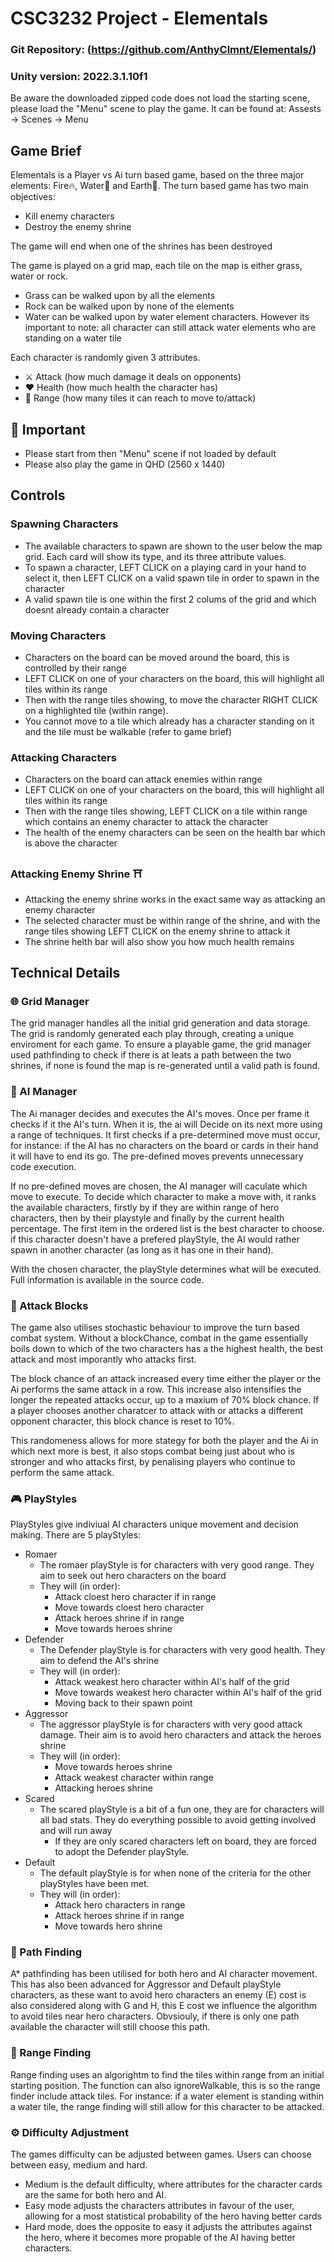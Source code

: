 # CSC3232 Project - Elementals

### Git Repository: (https://github.com/AnthyClmnt/Elementals/)
### Unity version: 2022.3.1.10f1

Be aware the downloaded zipped code does not load the starting scene, please load the "Menu" scene to play the game.
It can be found at: Assests -> Scenes -> Menu

## Game Brief 
Elementals is a Player vs Ai turn based game, based on the three major elements: Fire🔥, Water🌊 and Earth🌿. The turn based game has two main objectives:

- Kill enemy characters
- Destroy the enemy shrine

The game will end when one of the shrines has been destroyed

The game is played on a grid map, each tile on the map is either grass, water or rock. 

- Grass can be walked upon by all the elements
- Rock can be walked upon by none of the elements
- Water can be walked upon by water element characters. However its important to note: all character can still attack water elements who are standing on a water tile 

Each character is randomly given 3 attributes.

- ⚔ Attack (how much damage it deals on opponents)
- ❤ Health (how much health the character has)
- 🎯 Range (how many tiles it can reach to move to/attack)

## 🚨 Important

- Please start from then "Menu" scene if not loaded by default
- Please also play the game in QHD (2560 x 1440)

## Controls

### Spawning Characters
- The available characters to spawn are shown to the user below the map grid. Each card will show its type, and its three attribute values.
- To spawn a character, LEFT CLICK on a playing card in your hand to select it, then LEFT CLICK on a valid spawn tile in order to spawn in the character
- A valid spawn tile is one within the first 2 colums of the grid and which doesnt already contain a character

### Moving Characters
- Characters on the board can be moved around the board, this is controlled by their range
- LEFT CLICK on one of your characters on the board, this will highlight all tiles within its range
- Then with the range tiles showing, to move the character RIGHT CLICK on a highlighted tile (within range).
- You cannot move to a tile which already has a character standing on it and the tile must be walkable (refer to game brief)

### Attacking Characters 
- Characters on the board can attack enemies within range
- LEFT CLICK on one of your characters on the board, this will highlight all tiles within its range
- Then with the range tiles showing, LEFT CLICK on a tile within range which contains an enemy character to attack the character
- The health of the enemy characters can be seen on the health bar which is above the character

### Attacking Enemy Shrine ⛩
- Attacking the enemy shrine works in the exact same way as attacking an enemy character
- The selected character must be within range of the shrine, and with the range tiles showing LEFT CLICK on the enemy shrine to attack it
- The shrine helth bar will also show you how much health remains



## Technical Details

### 🌐 Grid Manager
The grid manager handles all the initial grid generation and data storage. The grid is randomly generated each play through, creating a unique enviroment for each game. To ensure a playable game, the grid manager used pathfinding to check if there is at leats a path between the two shrines, if none is found the map is re-generated until a valid path is found.

### 🤖 AI Manager
The Ai manager decides and executes the AI's moves. Once per frame it checks if it the AI's turn. When it is, the ai will Decide on its next more using a range of techniques. It first checks if a pre-determined move must occur, for instance: if the AI has no characters on the board or cards in their hand it will have to end its go. The pre-defined moves prevents unnecessary code execution. 

If no pre-defined moves are chosen, the AI manager will caculate which move to execute. To decide which character to make a move with, it ranks the available characters, firstly by if they are within range of hero characters, then by their playstyle and finally by the current health percentage. The first item in the ordered list is the best character to choose. if this character doesn't have a prefered playStyle, the AI would rather spawn in another character (as long as it has one in their hand).

With the chosen character, the playStyle determines what will be executed. Full information is available in the source code.

### 🚫 Attack Blocks
The game also utilises stochastic behaviour to improve the turn based combat system. Without a blockChance, combat in the game essentially boils down to which of the two characters has a the highest health, the best attack and most imporantly who attacks first. 

The block chance of an attack increased every time either the player or the Ai performs the same attack in a row. This increase also intensifies the longer the repeated attacks occur, up to a maxium of 70% block chance. If a player chooses another charatcer to attack with or attacks a different opponent character, this block chance is reset to 10%.

This randomeness allows for more stategy for both the player and the Ai in which next more is best, it also stops combat being just about who is stronger and who attacks first, by penalising players who continue to perform the same attack. 

### 🎮 PlayStyles
PlayStyles give indiviual AI characters unique movement and decision making. There are 5 playStyles:

- Romaer
    - The romaer playStyle is for characters with very good range. They aim to seek out hero characters on the board 
    - They will (in order):
        - Attack cloest hero character if in range
        - Move towards cloest hero character
        - Attack heroes shrine if in range
        - Move towards heroes shrine
- Defender
    - The Defender playStyle is for characters with very good health. They aim to defend the AI's shrine 
    - They will (in order):
        - Attack weakest hero character within AI's half of the grid
        - Move towards weakest hero character within AI's half of the grid
        - Moving back to their spawn point
- Aggressor
    - The aggressor playStyle is for characters with very good attack damage. Their aim is to avoid hero characters and attack the heroes shrine
    - They will (in order):
        - Move towards heroes shrine
        - Attack weakest character within range
        - Attacking heroes shrine
- Scared
    - The scared playStyle is a bit of a fun one, they are for characters will all bad stats. They do everything possible to avoid getting involved and will run away
        - If they are only scared characters left on board, they are forced to adopt the Defender playStyle. 
- Default
    - The default playStyle is for when none of the criteria for the other playStyles have been met. 
    - They will (in order):
        - Attack hero characters in range
        - Attack heroes shrine if in range
        - Move towards hero shrine 

### 📍 Path Finding

A* pathfinding has been utilised for both hero and AI character movement. This has also been advanced for Aggressor and Default playStyle characters, as these want to avoid hero characters an enemy (E) cost is also considered along with G and H, this E cost we influence the algorithm to avoid tiles near hero characters. Obvsiouly, if there is only one path available the character will still choose this path. 

### 🎯 Range Finding

Range finding uses an algorightm to find the tiles within range from an initial starting position. The function can also ignoreWalkable, this is so the range finder include attack tiles. For instance: if a water element is standing within a water tile, the range finding will still allow for this character to be attacked. 

### ⚙ Difficulty Adjustment

The games difficulty can be adjusted between games. Users can choose between easy, medium and hard. 

- Medium is the default difficulty, where attributes for the character cards are the same for both hero and AI. 
- Easy mode adjusts the characters attributes in favour of the user, allowing for a most statistical probability of the hero having better cards
- Hard mode, does the opposite to easy it adjusts the attributes against the hero, where it becomes more propable of the AI having better characters.
